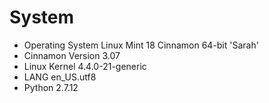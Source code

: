 # System
* Operating System  Linux Mint 18 Cinnamon 64-bit 'Sarah'
* Cinnamon Version  3.07
* Linux Kernel      4.4.0-21-generic
* LANG              en_US.utf8
* Python            2.7.12

